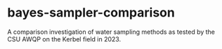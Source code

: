 # bayes-sampler-comparison
 A comparison investigation of water sampling methods as tested by the CSU AWQP on the Kerbel field in 2023. 

